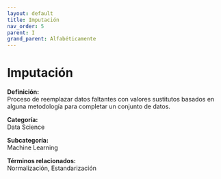 ```yaml
---
layout: default
title: Imputación
nav_order: 5
parent: I
grand_parent: Alfabéticamente
---
```


# Imputación

**Definición:**  
Proceso de reemplazar datos faltantes con valores sustitutos basados en alguna metodología para completar un conjunto de datos.

**Categoría:**  
Data Science  

**Subcategoría:**  
Machine Learning

**Términos relacionados:**  
Normalización, Estandarización
